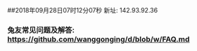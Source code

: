##2018年09月28日07时12分07秒 新址: 142.93.92.36
### 兔友常见问题及解答: https://github.com/wanggonging/d/blob/w/FAQ.md
